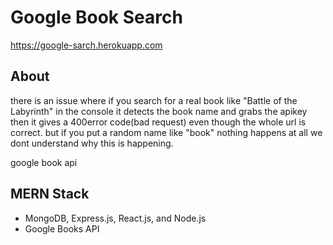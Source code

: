 # Google Book Search
https://google-sarch.herokuapp.com
## About 
there is an issue where if you search for a real book like "Battle of the Labyrinth" in the console it detects the book name and grabs the apikey then it gives a 400error code(bad request) even though the whole url is correct. but if you put a random name like "book" nothing happens at all we dont understand why this is happening.

google book api

## MERN Stack
* MongoDB, Express.js, React.js, and Node.js
* Google Books API

